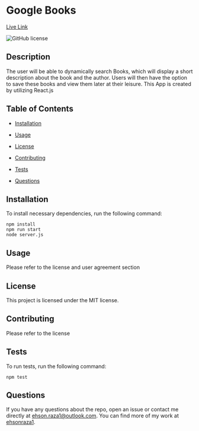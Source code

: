 # Google Books

[Live Link](https://obscure-tor-40258.herokuapp.com/)

![GitHub license](https://img.shields.io/badge/license-MIT-blue.svg)

## Description

The user will be able to dynamically search Books, which will display a short description about the book and the author. Users will then have the option to save these books and view them later at their leisure. This App is created by utilizing React.js

## Table of Contents

- [Installation](#installation)

- [Usage](#usage)

- [License](#license)

- [Contributing](#contributing)

- [Tests](#tests)

- [Questions](#questions)

## Installation

To install necessary dependencies, run the following command:

```
npm install
npm run start
node server.js
```

## Usage

Please refer to the license and user agreement section

## License

This project is licensed under the MIT license.

## Contributing

Please refer to the license

## Tests

To run tests, run the following command:

```
npm test
```

## Questions

If you have any questions about the repo, open an issue or contact me directly at ehson.raza1@outlook.com. You can find more of my work at [ehsonraza1](https://github.com/ehsonraza1/).
